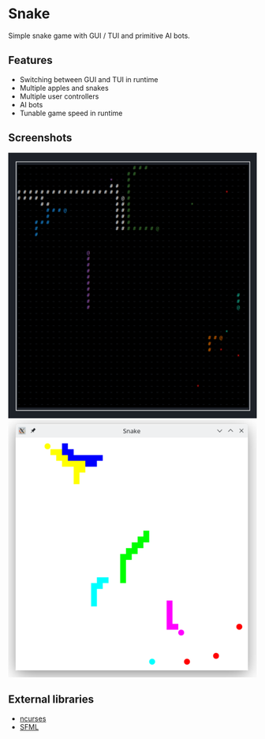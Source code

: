 # Snake

Simple snake game with GUI / TUI and primitive AI bots.

## Features

- Switching between GUI and TUI in runtime
- Multiple apples and snakes
- Multiple user controllers
- AI bots
- Tunable game speed in runtime

## Screenshots

<img src = "res/tui.png">
<img src = "res/gui.png">

## External libraries

- [ncurses](https://invisible-island.net/ncurses)
- [SFML](https://github.com/SFML/SFML)
